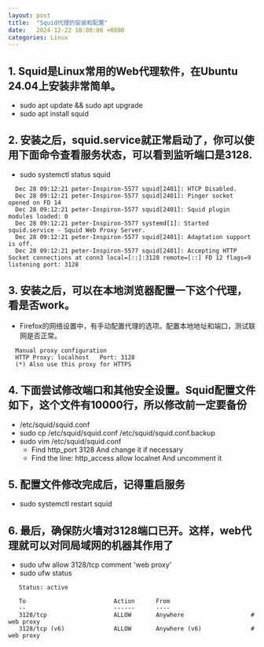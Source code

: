 ```yaml
---
layout: post
title:  "Squid代理的安装和配置"
date:   2024-12-22 10:00:00 +0800
categories: Linux
---
```


## 1. Squid是Linux常用的Web代理软件，在Ubuntu 24.04上安装非常简单。
   - sudo apt update && sudo apt upgrade
   - sudo apt install squid

  
## 2. 安装之后，squid.service就正常启动了，你可以使用下面命令查看服务状态，可以看到监听端口是3128.
   - sudo systemctl status squid  
    
   ```
     Dec 28 09:12:21 peter-Inspiron-5577 squid[2401]: HTCP Disabled.
     Dec 28 09:12:21 peter-Inspiron-5577 squid[2401]: Pinger socket opened on FD 14
     Dec 28 09:12:21 peter-Inspiron-5577 squid[2401]: Squid plugin modules loaded: 0
     Dec 28 09:12:21 peter-Inspiron-5577 systemd[1]: Started squid.service - Squid Web Proxy Server.
     Dec 28 09:12:21 peter-Inspiron-5577 squid[2401]: Adaptation support is off.
     Dec 28 09:12:21 peter-Inspiron-5577 squid[2401]: Accepting HTTP Socket connections at conn3 local=[::]:3128 remote=[::] FD 12 flags=9 listening port: 3128
   ```
  
## 3. 安装之后，可以在本地浏览器配置一下这个代理，看是否work。
   - Firefox的网络设置中，有手动配置代理的选项。配置本地地址和端口，测试联网是否正常。

   ```
     Manual proxy configuration
     HTTP Proxy: localhost   Port: 3128
     (*) Also use this proxy for HTTPS
   ```
  
## 4. 下面尝试修改端口和其他安全设置。Squid配置文件如下，这个文件有10000行，所以修改前一定要备份
   - /etc/squid/squid.conf
   - sudo cp /etc/squid/squid.conf /etc/squid/squid.conf.backup
   - sudo vim /etc/squid/squid.conf
     - Find http_port 3128 And change it if necessary 
     - Find the line: http_access allow localnet And uncomment it
  
## 5. 配置文件修改完成后，记得重启服务
   - sudo systemctl restart squid 


## 6. 最后，确保防火墙对3128端口已开。这样，web代理就可以对同局域网的机器其作用了
   - sudo ufw allow 3128/tcp comment 'web proxy'
   - sudo ufw status 

   ```
      Status: active
      
      To                         Action      From
      --                         ------      ----
      3128/tcp                   ALLOW       Anywhere                   # web proxy
      3128/tcp (v6)              ALLOW       Anywhere (v6)              # web proxy
   ```
    

   
